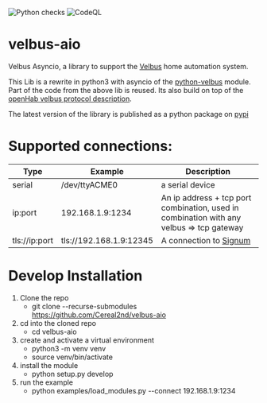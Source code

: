![Python checks](https://github.com/Cereal2nd/velbus-aio/actions/workflows/main.yml/badge.svg)
![CodeQL](https://github.com/Cereal2nd/velbus-aio/workflows/CodeQL/badge.svg)

# velbus-aio

Velbus Asyncio, a library to support the [Velbus](https://www.velbus.eu/) home automation system.

This Lib is a rewrite in python3 with asyncio of the [python-velbus](https://github.com/thomasdelaet/python-velbus/) module.
Part of the code from the above lib is reused.
Its also build on top of the [openHab velbus protocol description](https://github.com/StefCoene/moduleprotocol).

The latest version of the library is published as a python package on [pypi](https://pypi.org/project/velbus-aio/)

# Supported connections:

| Type          | Example                 | Description                                                                              |
| ------------- | ----------------------- | ---------------------------------------------------------------------------------------- |
| serial        | /dev/ttyACME0           | a serial device                                                                          |
| ip:port       | 192.168.1.9:1234        | An ip address + tcp port combination, used in combination with any velbus => tcp gateway |
| tls://ip:port | tls://192.168.1.9:12345 | A connection to [Signum](https://www.velbus.eu/products/view/?id=458140)                 |

# Develop Installation

1. Clone the repo
   - git clone --recurse-submodules https://github.com/Cereal2nd/velbus-aio
2. cd into the cloned repo
   - cd velbus-aio
3. create and activate a virtual environment
   - python3 -m venv venv
   - source venv/bin/activate
4. install the module
   - python setup.py develop
5. run the example
   - python examples/load_modules.py --connect 192.168.1.9:1234
